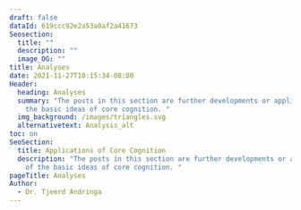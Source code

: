 ```yaml
---
draft: false
dataId: 619ccc92e2a53a0af2a41673
Seosection:
  title: ""
  description: ""
  image_OG: ""
title: Analyses
date: 2021-11-27T10:15:34-08:00
Header:
  heading: Analyses
  summary: "The posts in this section are further developments or applications of
    the basic ideas of core cognition. "
  img_background: /images/triangles.svg
  alternativetext: Analysis_alt
toc: on
SeoSection:
  title: Applications of Core Cognition
  description: "The posts in this section are further developments or applications
    of the basic ideas of core cognition. "
pageTitle: Analyses
Author:
  - Dr. Tjeerd Andringa
---
```


